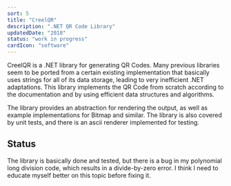 ```yaml
---
sort: 5
title: "CreelQR"
description: ".NET QR Code Library"
updatedDate: "2018"
status: "work in progress"
cardIcon: "software"
---
```


<div class="projectSection">
<p>CreelQR is a .NET library for generating QR Codes. Many previous libraries seem to be ported from a certain existing implementation that basically uses strings for all of its data storage, leading to very inefficient .NET adaptations. This library implements the QR Code from scratch according to the documentation and by using efficient data structures and algorithms.</p>
<p>The library provides an abstraction for rendering the output, as well as example implementations for Bitmap and similar. The library is also covered by unit tests, and there is an ascii renderer implemented for testing.</p>

<h2>Status</h2>
<p>
The library is basically done and tested, but there is a bug in my polynomial long division code, which results in a divide-by-zero error. I think I need to educate myself better on this topic before fixing it.
</p>
</div>
